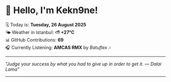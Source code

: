 # 👋 Hello, I'm Kekn9ne!

🗓️ Today is: **Tuesday, 26 August 2025**  
🌤️ Weather in Istanbul: **⛅️  +27°C**  
📊 GitHub Contributions: **69**  
🎧 Currently Listening: **AMCAS RMX** by *Batuflex* 🎶

---

_"Judge your success by what you had to give up in order to get it. — *Dalai Lama*"_

---
